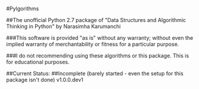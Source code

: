 #Pylgorithms

##The unofficial Python 2.7 package of "Data Structures and Algorithmic Thinking in Python" by Narasimha Karumanchi

###This software is provided "as is" without any warranty; without even the implied warranty of merchantability or fitness for a particular purpose. 

###I do not recommending using these algorithms or this package.  This is for educational purposes.

##Current Status:
##Incomplete (barely started - even the setup for this package isn't done) v1.0.0.dev1